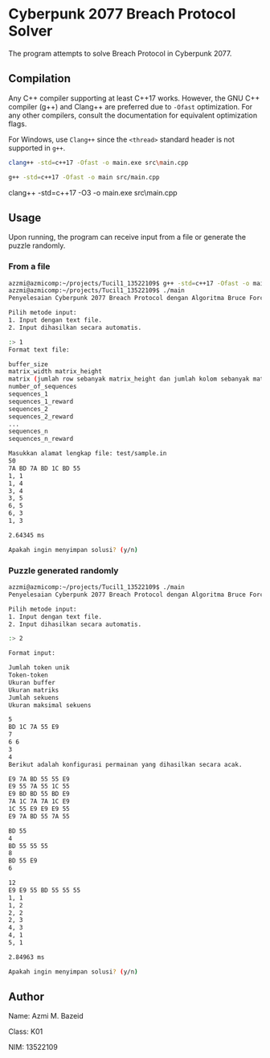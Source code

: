 # Cyberpunk 2077 Breach Protocol Solver

The program attempts to solve Breach Protocol in Cyberpunk 2077.


## Compilation

Any C++ compiler supporting at least C++17 works. However, the GNU C++ compiler (g++) and Clang++ are preferred due to `-Ofast` optimization. For any other compilers, consult the documentation for equivalent optimization flags.

For Windows, use `Clang++` since the `<thread>` standard header is not supported in `g++`.

```bash
clang++ -std=c++17 -Ofast -o main.exe src\main.cpp
```

```bash
g++ -std=c++17 -Ofast -o main src/main.cpp
```

clang++ -std=c++17 -O3 -o main.exe src\main.cpp

## Usage

Upon running, the program can receive input from a file or generate the puzzle randomly. 


### From a file
```bash
azzmi@azmicomp:~/projects/Tucil1_13522109$ g++ -std=c++17 -Ofast -o main src/main.cpp
azzmi@azmicomp:~/projects/Tucil1_13522109$ ./main 
Penyelesaian Cyberpunk 2077 Breach Protocol dengan Algoritma Bruce Force.

Pilih metode input:
1. Input dengan text file.
2. Input dihasilkan secara automatis.

:> 1
Format text file:

buffer_size
matrix_width matrix_height
matrix (jumlah row sebanyak matrix_height dan jumlah kolom sebanyak matrix_width)
number_of_sequences
sequences_1
sequences_1_reward
sequences_2
sequences_2_reward
...
sequences_n
sequences_n_reward

Masukkan alamat lengkap file: test/sample.in
50
7A BD 7A BD 1C BD 55 
1, 1
1, 4
3, 4
3, 5
6, 5
6, 3
1, 3

2.64345 ms

Apakah ingin menyimpan solusi? (y/n)
```

### Puzzle generated randomly
```bash
azzmi@azmicomp:~/projects/Tucil1_13522109$ ./main 
Penyelesaian Cyberpunk 2077 Breach Protocol dengan Algoritma Bruce Force.

Pilih metode input:
1. Input dengan text file.
2. Input dihasilkan secara automatis.

:> 2

Format input:

Jumlah token unik
Token-token
Ukuran buffer
Ukuran matriks
Jumlah sekuens
Ukuran maksimal sekuens

5
BD 1C 7A 55 E9
7
6 6
3
4
Berikut adalah konfigurasi permainan yang dihasilkan secara acak.

E9 7A BD 55 55 E9 
E9 55 7A 55 1C 55 
E9 BD BD 55 BD E9 
7A 1C 7A 7A 1C E9 
1C 55 E9 E9 E9 55 
E9 7A BD 55 7A 55 

BD 55 
4
BD 55 55 55 
8
BD 55 E9 
6

12
E9 E9 55 BD 55 55 55 
1, 1
1, 2
2, 2
2, 3
4, 3
4, 1
5, 1

2.84963 ms

Apakah ingin menyimpan solusi? (y/n)
```



## Author

Name: Azmi M. Bazeid

Class: K01

NIM: 13522109